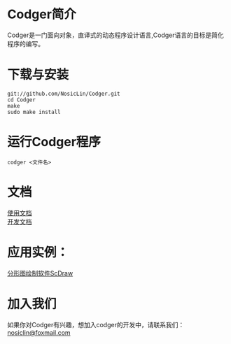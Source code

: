 Codger简介
=========
Codger是一门面向对象，直译式的动态程序设计语言,Codger语言的目标是简化程序的编写。

下载与安装
==================
```
git://github.com/NosicLin/Codger.git 
cd Codger 
make 
sudo make install
```

运行Codger程序
=========
```
codger <文件名>
```

文档
=======
[使用文档](https://github.com/NosicLin/Codger/wiki/%E4%BD%BF%E7%94%A8%E6%96%87%E6%A1%A3)  
[开发文档](https://github.com/NosicLin/Codger/wiki/%E5%BC%80%E5%8F%91%E6%96%87%E6%A1%A3)

应用实例：
========
[分形图绘制软件ScDraw](http://nosiclin.github.com/ScDraw/)


加入我们
=======
如果你对Codger有兴趣，想加入codger的开发中，请联系我们：nosiclin@foxmail.com

